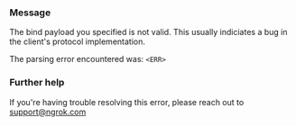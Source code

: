 
### Message
The bind payload you specified is not valid.
This usually indiciates a bug in the client's protocol implementation.

The parsing error encountered was:
<code>&lt;ERR&gt;</code>

### Further help
If you're having trouble resolving this error, please reach out to [support@ngrok.com](mailto:support@ngrok.com?subject=Help%20with%20ERR_NGROK_301)

